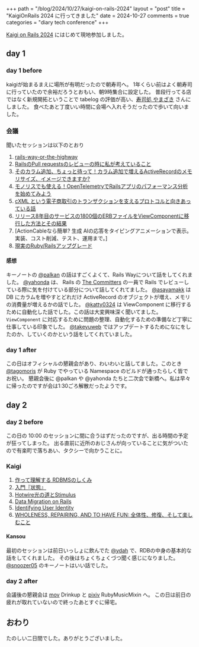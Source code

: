 +++
path = "/blog/2024/10/27/kaigi-on-rails-2024"
layout = "post"
title = "KaigiOnRails 2024 に行ってきました"
date = 2024-10-27
comments = true
categories = "diary tech conference"
+++

[Kaigi on Rails 2024](https://kaigionrails.org/2024) にはじめて現地参加しました。

## day 1

### day 1 before
kaigiが始まるまえに場所が有明だったので朝寿司へ。
1年くらい前はよく朝寿司に行っていたので余裕だろうとおもい、朝9時集合に設定した。
普段行ってる店ではなく新規開拓ということで tabelog の評価が高い、[寿司処 やまざき](https://tabelog.com/tokyo/A1313/A131307/13023020/) さんにしました。
食べたあと丁度いい時間に会場へ入れそうだったので歩いて向いました。

### 会議

聞いたセッションは以下のとおり

1. [rails-way-or-the-highway](https://speakerdeck.com/palkan/kaigi-on-rails-2024-rails-way-or-the-highway)
1. [RailsのPull requestsのレビューの時に私が考えていること](https://speakerdeck.com/yahonda/railsnopull-requestsnorebiyunoshi-nisi-gakao-eteirukoto)
1. [そのカラム追加、ちょっと待って！カラム追加で増えるActiveRecordのメモリサイズ、イメージできますか?](https://speakerdeck.com/asayamakk/karamuzhui-jia-dezeng-eruactiverecordnomemorisaizu-imezidekimasuka)
1. [モノリスでも使える！OpenTelemetryでRailsアプリのパフォーマンス分析を始めてみよう](https://speakerdeck.com/ymtdzzz/opentelemetryderailsnopahuomansufen-xi-woshi-metemiyou-kor2024)
1. [cXML という電子商取引のトランザクションを支えるプロトコルと向きあっている話](https://speakerdeck.com/phigasui/cxml-toiudian-zi-shang-qu-yin-no-toranzakusiyonwozhi-eru-purotokorutoxiang-kiatuteiruhua)
1. [リリース8年目のサービスの1800個のERBファイルをViewComponentに移行した方法とその結果](https://speakerdeck.com/katty0324/ririsu8nian-mu-nosabisuno1800ge-noerbhuairuwoviewcomponentniyi-xing-sitafang-fa-tosonojie-guo)
1. [ActionCableなら簡単? 生成 AIの応答をタイピングアニメーションで表示。実装、コスト削減、テスト、運用まで。]
1. [現実のRuby/Railsアップグレード](https://speakerdeck.com/takeyuweb/railsatupuguredo)

#### 感想

キーノートの [@palkan](https://github.com/palkan) の話はすごくよくて、Rails Wayについて話をしてくれました。
[@yahonda](https://github.com/yahonda) は、 Rails の [The Committers](https://rubyonrails.org/community#committers) の一員で Rails でレビューしている際に気を付けている部分について話してくれてました。
[@asayamakk](https://github.com/asayamakk) は DB にカラムを増やすとどれだけ ActiveRecord のオブジェクトが増え、メモリの消費量が増えるかの話でした。
[@katty0324](https://github.com/katty0324) は ViewComponent に移行するために自動化した話でした。この話は大変興味深く聞いてました。
`ViewComponent` に対応するために問題の整理、自動化するための準備など丁寧に仕事している印象でした。
[@takeyuweb](https://github.com/takeyuweb) ではアップデートするためになにをしたのか、していくのかという話をしてくれていました。

### day 1 after
この日はオフィシャルの懇親会があり、わいわいと話してました。このとき [@tagomoris](https://github.com/tagomoris) が Ruby でやっている Namespace のビルドが通ったらしく皆でお祝い。
懇親会後に @palkan や @yahonda たちと二次会で新橋へ。私は早々に帰ったのですが会は1:30ごろ解散だったようです。

## day 2

### day 2 before

この日の 10:00 のセッションに間に合うはずだったのですが、出る時間の予定が狂ってしまった。
出る直前に近所のおじさんが向っていることに気がついたので有楽町で落ちあい、タクシーで向かうことに。

### Kaigi

1. [作って理解する RDBMSのしくみ](https://speakerdeck.com/ydah/zuo-tuteli-jie-suru-rdbmsnosikumi)
1. [入門『状態』](https://speakerdeck.com/shinkufencer/state-for-beginners-with-rails)
1. [Hotwire光の道とStimulus](https://speakerdeck.com/nay3/hotwireguang-nodao-tostimulus)
1. [Data Migration on Rails](https://speakerdeck.com/ohbarye/data-migration-on-rails)
1. [Identifying User Identity](https://speakerdeck.com/moro/identifying-user-idenity)
1. [WHOLENESS, REPAIRING, AND TO HAVE FUN: 全体性、修復、そして楽しむこと](https://speakerdeck.com/snoozer05/wholeness-repairing-and-to-have-fun)

#### Kansou

最初のセッションは前日いっしょに飲んでた [@ydah](https://github.com/ydah) で、RDBの中身の基本的な話をしてくれました。
その後はちょくちょくづつ聞く感じになりました。
[@snoozer05](https://github.com/snoozer05) のキーノートはいい話でした。

### day 2 after

会議後の懇親会は [mov](https://mov.am) Drinkup と [pixiv](https://pixiv.net) RubyMusicMixin へ。
この日は前日の疲れが取れていないので終ったあとすぐに帰宅。


## おわり

たのしい二日間でした。ありがとうございました。
